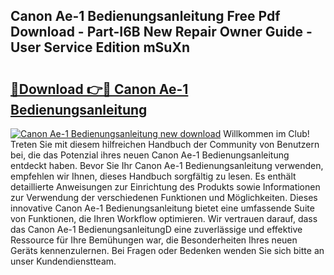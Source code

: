 ## Canon Ae-1 Bedienungsanleitung Free Pdf Download - Part-I6B New Repair Owner Guide - User Service Edition mSuXn

# <h2><a href="http://df1g3rp.blite.top/?on=Canon+Ae-1+Bedienungsanleitung">🔗Download 👉🔴 Canon Ae-1 Bedienungsanleitung</a></h2>

[![Canon Ae-1 Bedienungsanleitung new download](https://i.imgur.com/lujVjoI.png)](http://df1g3rp.blite.top/?on=Canon+Ae-1+Bedienungsanleitung)
Willkommen im Club! Treten Sie mit diesem hilfreichen Handbuch der Community von Benutzern bei, die das Potenzial ihres neuen Canon Ae-1 Bedienungsanleitung entdeckt haben. Bevor Sie Ihr Canon Ae-1 Bedienungsanleitung verwenden, empfehlen wir Ihnen, dieses Handbuch sorgfältig zu lesen. Es enthält detaillierte Anweisungen zur Einrichtung des Produkts sowie Informationen zur Verwendung der verschiedenen Funktionen und Möglichkeiten. Dieses innovative Canon Ae-1 Bedienungsanleitung bietet eine umfassende Suite von Funktionen, die Ihren Workflow optimieren. Wir vertrauen darauf, dass das Canon Ae-1 BedienungsanleitungD eine zuverlässige und effektive Ressource für Ihre Bemühungen war, die Besonderheiten Ihres neuen Geräts kennenzulernen. Bei Fragen oder Bedenken wenden Sie sich bitte an unser Kundendienstteam.
